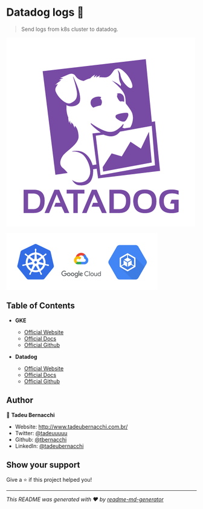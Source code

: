 <h1 align="">Datadog logs 👋</h1>
<p>
</p>

> Send logs from k8s cluster to datadog.

![Datadog](/.github/assets/img/datadog-logo.png)

<div align=>
	<img align="center" width="400px" src=/.github/assets/img/gke-logo.png>
</div>

## Table of Contents

* **GKE**  
  * [Official Website](https://cloud.google.com/kubernetes-engine)
  * [Official Docs](https://cloud.google.com/kubernetes-engine/docs/quickstart)
  * [Official Github](https://github.com/GoogleCloudPlatform/kubernetes-engine-samples)

* **Datadog**  
  * [Official Website](https://www.datadoghq.com/)
  * [Official Docs](https://docs.datadoghq.com/)
  * [Official Github](https://github.com/DataDog)

## Author

👤 **Tadeu Bernacchi**

* Website: http://www.tadeubernacchi.com.br/
* Twitter: [@tadeuuuuu](https://twitter.com/tadeuuuuu)
* Github: [@tbernacchi](https://github.com/tbernacchi)
* LinkedIn: [@tadeubernacchi](https://linkedin.com/in/tadeubernacchi)

## Show your support

Give a ⭐️ if this project helped you!

***
_This README was generated with ❤️ by [readme-md-generator](https://github.com/kefranabg/readme-md-generator)_
